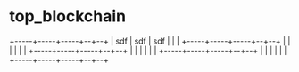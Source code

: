 # top_blockchain

+-----+-----+-----+--+--+
| sdf | sdf | sdf |  |  |
+-----+-----+-----+--+--+
|     |     |     |  |  |
+-----+-----+-----+--+--+
|     |     |     |  |  |
+-----+-----+-----+--+--+
|     |     |     |  |  |
+-----+-----+-----+--+--+
